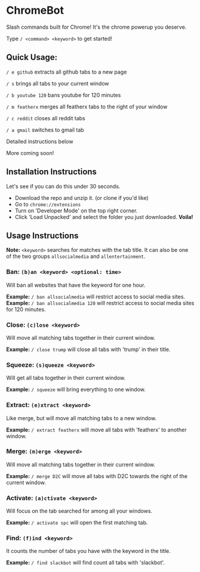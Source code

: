 # ChromeBot
Slash commands built for Chrome! It's the chrome powerup you deserve.

Type `/ <command> <keyword>` to get started! 

## Quick Usage: 
`/ e github` extracts all github tabs to a new page

`/ s` brings all tabs to your current window

`/ b youtube 120` bans youtube for 120 minutes

`/ m featherx` merges all featherx tabs to the right of your window

`/ c reddit` closes all reddit tabs

`/ a gmail` switches to gmail tab

Detailed instructions below

More coming soon! 

## Installation Instructions
Let's see if you can do this under 30 seconds. 
* Download the repo and unzip it. (or clone if you'd like)
* Go to `chrome://extensions`
* Turn on 'Developer Mode' on the top right corner.
* Click 'Load Unpacked' and select the folder you just downloaded. 
**Voila!**


## Usage Instructions 
**Note:** `<keyword>` searches for matches with the tab title. It can also be one of the two groups `allsocialmedia` and `allentertainment`. 

### Ban: `(b)an <keyword> <optional: time>` 
Will ban all websites that have the keyword for one hour.

**Example:** `/ ban allsocialmedia` will restrict access to social media sites.  
**Example:** `/ ban allsocialmedia 120` will restrict access to social media sites for 120 minutes.  

### Close: `(c)lose <keyword>` 
Will move all matching tabs together in their current window. 

**Example:** `/ close trump` will close all tabs with 'trump' in their title.

### Squeeze: `(s)queeze <keyword>` 
Will get all tabs together in their current window. 

**Example:** `/ squeeze` will bring everything to one window.

### Extract: `(e)xtract <keyword>` 
Like merge, but will move all matching tabs to a new window.

**Example:** `/ extract featherx` will move all tabs with 'featherx' to another window.

### Merge: `(m)erge <keyword>` 
Will move all matching tabs together in their current window. 

**Example:** `/ merge D2C` will move all tabs with D2C towards the right of the current window. 

### Activate: `(a)ctivate <keyword>` 
Will focus on the tab searched for among all your windows.

**Example:** `/ activate spc` will open the first matching tab.

### Find: `(f)ind <keyword>` 
It counts the number of tabs you have with the keyword in the title.

**Example:** `/ find slackbot` will find count all tabs with 'slackbot'.
